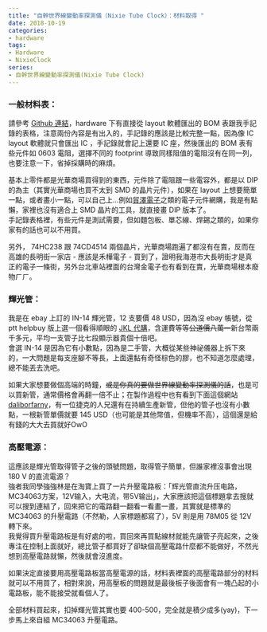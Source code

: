 ```yaml
---
title: "自幹世界線變動率探測儀（Nixie Tube Clock）：材料取得 "
date: 2018-10-19
categories:
- hardware
tags:
- Hardware
- NixieClock
series:
- 自幹世界線變動率探測儀(Nixie Tube Clock)
---
```


### 一般材料表：

請參考 [Github 連結](https://github.com/yodalee/NixieClock)，hardware 下有直接從 layout 軟體匯出的 BOM 表跟我手記錄的表格，注意兩份內容是有出入的，手記錄的應該是比較完整一點，因為像 IC layout 軟體就只會匯出 IC ，手記錄就會記上還要 IC 座，然後匯出的 BOM 表有些元件如 0603 電阻，選擇不同的 footprint 導致同樣阻值的電阻沒有在同一列，也要注意一下，省掉採購時的麻煩。  
<!--more-->
基本上零件都是光華商場買得到的東西，元件除了電阻跟一些電容外，都是以 DIP 的為主（其實光華商場也買不太到 SMD 的晶片元件），如果在 layout 上想要簡單一點，或者畫小一點，可以自己上…例如[貿澤電子](https://www.mouser.tw/)之類的電子元件網購，我是有點懶，家裡也沒有適合上 SMD 晶片的工具，就直接畫 DIP 版本了。  
手記錄表格裡，有些元件是測試需要，但如麵包板、單芯線、焊錫之類的，如果你家有的話也可以不用買。  

另外， 74HC238 跟 74CD4514 兩個晶片，光華商場跑遍了都沒有在賣，反而在高雄的長明街一家店 - 應該是禾樺電子 - 買到了，證明我海港市大長明街才是真正的電子一條街，另外台北車站裡面的台灣金電子也有看到在賣，光華商場根本廢物ㄏㄏ。  

### 輝光管：

我是在 ebay 上訂的 IN-14 輝光管，12 支要價 48 USD，因為沒 ebay 帳號，從 ptt helpbuy 版上選一個看得順眼的 [JKL 代購](https://zh-tw.facebook.com/ShopJKL/)，含運費等等~~公道價八萬一~~新台幣兩千多元，平均一支管子比七段顯示器貴個十倍吧。  
會選 IN-14 是因為它有小數點，因為是二手管，大概從某些神祕儀器上拆下來的，一大問題是每支座腳不等長，上面還黏有奇怪棕色的膠，也不知道怎麼處理，總不能丟去洗吧。  

如果大家想要做個高端的時鐘，~~或是你真的要做世界線變動率探測儀的話~~，也是可以買新管，通常價格會再翻一倍不止；在製作過程中也有看到下面這個網站 [daliborfarny](https://www.daliborfarny.com/product/rz568m-nixie-tube/)，有一位捷克的人兄還有在持續生產新管，但他的管子也沒有小數點，一根新管單價就要 145 USD（也可能是其他幣值，但機率不高），這個還是給有錢的大大去買就好OwO  

### 高壓電源：

這應該是輝光管取得管子之後的頭號問題，取得管子簡單，但誰家裡沒事會出現 180 V 的直流電源？  
強者我同學強強林是在淘寶上買了一片升壓電路板：「辉光管直流升压电路，MC34063方案，12V输入，大电流，带5V输出」，大家應該把這個標題拿去搜就可以搜到連結了，回來把它的電路翻一翻看一看畫一畫，其實就是標準的 MC34063 的升壓電路（不然勒，人家標題都寫了），5V 則是用 78M05 從 12V 轉下來。  
我覺得買升壓電路板是有好處的啦，買回來再買點線材就能先讓管子亮起來，之後專注在控制上面就好，總比管子都買好了卻缺個高壓電路什麼都不能做好，不然光想到高壓電路就懶，然後就會沒進度。  

如果決定直接要用高壓電路板當高壓電源的話，材料表裡面的高壓電路部分的材料就可以不用買了，相對來說，用高壓板的問題就是最後板子後面會有一塊凸起的小電路板，能不能接受就看個人了。  

全部材料買起來，扣掉輝光管其實也要 400-500，完全就是積少成多(yay)，下一步馬上來自組 MC34063 升壓電路。

